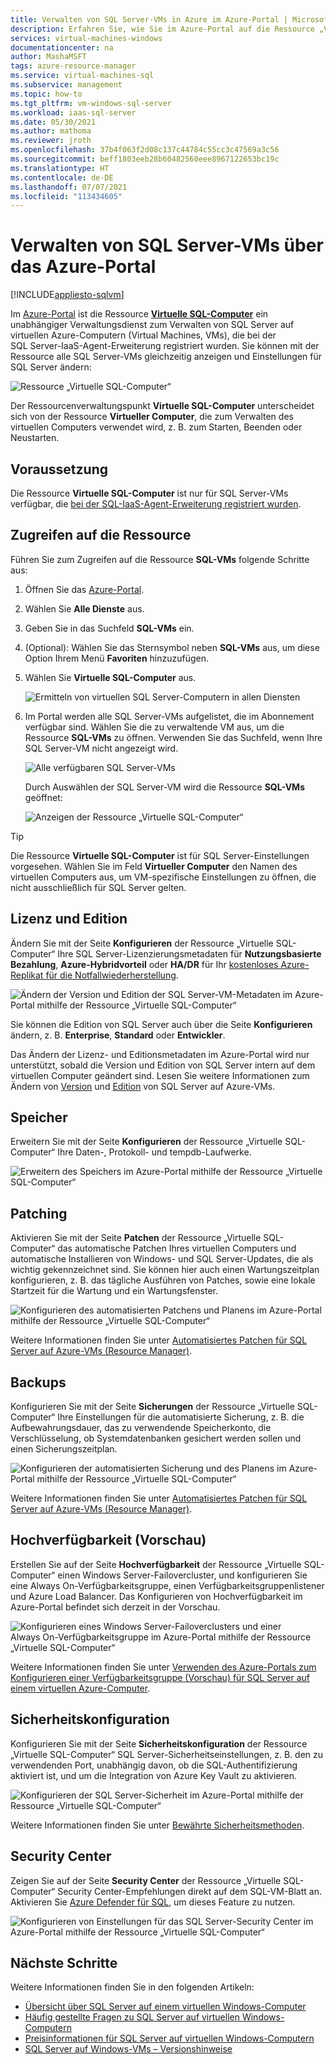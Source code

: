 ```yaml
---
title: Verwalten von SQL Server-VMs in Azure im Azure-Portal | Microsoft-Dokumentation
description: Erfahren Sie, wie Sie im Azure-Portal auf die Ressource „Virtuelle SQL-Computer“ für eine in Azure gehostete SQL Server-VM zugreifen, um SQL Server-Einstellungen zu ändern.
services: virtual-machines-windows
documentationcenter: na
author: MashaMSFT
tags: azure-resource-manager
ms.service: virtual-machines-sql
ms.subservice: management
ms.topic: how-to
ms.tgt_pltfrm: vm-windows-sql-server
ms.workload: iaas-sql-server
ms.date: 05/30/2021
ms.author: mathoma
ms.reviewer: jroth
ms.openlocfilehash: 37b4f063f2d08c137c44784c55cc3c47569a3c56
ms.sourcegitcommit: beff1803eeb28b60482560eee8967122653bc19c
ms.translationtype: HT
ms.contentlocale: de-DE
ms.lasthandoff: 07/07/2021
ms.locfileid: "113434605"
---
```

# <a name="manage-sql-server-vms-by-using-the-azure-portal"></a>Verwalten von SQL Server-VMs über das Azure-Portal
[!INCLUDE[appliesto-sqlvm](../../includes/appliesto-sqlvm.md)]

Im [Azure-Portal](https://portal.azure.com) ist die Ressource [**Virtuelle SQL-Computer**](https://portal.azure.com/#blade/HubsExtension/BrowseResource/resourceType/Microsoft.SqlVirtualMachine%2FSqlVirtualMachines) ein unabhängiger Verwaltungsdienst zum Verwalten von SQL Server auf virtuellen Azure-Computern (Virtual Machines, VMs), die bei der SQL Server-IaaS-Agent-Erweiterung registriert wurden. Sie können mit der Ressource alle SQL Server-VMs gleichzeitig anzeigen und Einstellungen für SQL Server ändern: 

![Ressource „Virtuelle SQL-Computer“](./media/manage-sql-vm-portal/sql-vm-manage.png)

Der Ressourcenverwaltungspunkt **Virtuelle SQL-Computer** unterscheidet sich von der Ressource **Virtueller Computer**, die zum Verwalten des virtuellen Computers verwendet wird, z. B. zum Starten, Beenden oder Neustarten. 


## <a name="prerequisite"></a>Voraussetzung 

Die Ressource **Virtuelle SQL-Computer** ist nur für SQL Server-VMs verfügbar, die [bei der SQL-IaaS-Agent-Erweiterung registriert wurden](sql-agent-extension-manually-register-single-vm.md). 


## <a name="access-the-resource"></a>Zugreifen auf die Ressource

Führen Sie zum Zugreifen auf die Ressource **SQL-VMs** folgende Schritte aus:

1. Öffnen Sie das [Azure-Portal](https://portal.azure.com). 
1. Wählen Sie **Alle Dienste** aus. 
1. Geben Sie in das Suchfeld **SQL-VMs** ein.
1. (Optional): Wählen Sie das Sternsymbol neben **SQL-VMs** aus, um diese Option Ihrem Menü **Favoriten** hinzuzufügen. 
1. Wählen Sie **Virtuelle SQL-Computer** aus. 

   ![Ermitteln von virtuellen SQL Server-Computern in allen Diensten](./media/manage-sql-vm-portal/sql-vm-search.png)

1. Im Portal werden alle SQL Server-VMs aufgelistet, die im Abonnement verfügbar sind. Wählen Sie die zu verwaltende VM aus, um die Ressource **SQL-VMs** zu öffnen. Verwenden Sie das Suchfeld, wenn Ihre SQL Server-VM nicht angezeigt wird. 

   ![Alle verfügbaren SQL Server-VMs](./media/manage-sql-vm-portal/all-sql-vms.png)

   Durch Auswählen der SQL Server-VM wird die Ressource **SQL-VMs** geöffnet: 


   ![Anzeigen der Ressource „Virtuelle SQL-Computer“](./media/manage-sql-vm-portal/sql-vm-resource.png)

> [!TIP]
> Die Ressource **Virtuelle SQL-Computer** ist für SQL Server-Einstellungen vorgesehen. Wählen Sie im Feld **Virtueller Computer** den Namen des virtuellen Computers aus, um VM-spezifische Einstellungen zu öffnen, die nicht ausschließlich für SQL Server gelten. 


## <a name="license-and-edition"></a>Lizenz und Edition 

Ändern Sie mit der Seite **Konfigurieren** der Ressource „Virtuelle SQL-Computer“ Ihre SQL Server-Lizenzierungsmetadaten für **Nutzungsbasierte Bezahlung**, **Azure-Hybridvorteil** oder **HA/DR** für Ihr [kostenloses Azure-Replikat für die Notfallwiederherstellung](business-continuity-high-availability-disaster-recovery-hadr-overview.md#free-dr-replica-in-azure).



![Ändern der Version und Edition der SQL Server-VM-Metadaten im Azure-Portal mithilfe der Ressource „Virtuelle SQL-Computer“](./media/manage-sql-vm-portal/sql-vm-license-edition.png)

Sie können die Edition von SQL Server auch über die Seite **Konfigurieren** ändern, z. B. **Enterprise**, **Standard** oder **Entwickler**. 

Das Ändern der Lizenz- und Editionsmetadaten im Azure-Portal wird nur unterstützt, sobald die Version und Edition von SQL Server intern auf dem virtuellen Computer geändert sind. Lesen Sie weitere Informationen zum Ändern von [Version](change-sql-server-version.md) und [Edition](change-sql-server-edition.md) von SQL Server auf Azure-VMs. 

## <a name="storage"></a>Speicher 

Erweitern Sie mit der Seite **Konfigurieren** der Ressource „Virtuelle SQL-Computer“ Ihre Daten-, Protokoll- und tempdb-Laufwerke. 

![Erweitern des Speichers im Azure-Portal mithilfe der Ressource „Virtuelle SQL-Computer“](./media/manage-sql-vm-portal/sql-vm-storage-configuration.png)

## <a name="patching"></a>Patching

Aktivieren Sie mit der Seite **Patchen** der Ressource „Virtuelle SQL-Computer“ das automatische Patchen Ihres virtuellen Computers und automatische Installieren von Windows- und SQL Server-Updates, die als wichtig gekennzeichnet sind. Sie können hier auch einen Wartungszeitplan konfigurieren, z. B. das tägliche Ausführen von Patches, sowie eine lokale Startzeit für die Wartung und ein Wartungsfenster. 


![Konfigurieren des automatisierten Patchens und Planens im Azure-Portal mithilfe der Ressource „Virtuelle SQL-Computer“](./media/manage-sql-vm-portal/sql-vm-automated-patching.png)


Weitere Informationen finden Sie unter [Automatisiertes Patchen für SQL Server auf Azure-VMs (Resource Manager)](automated-patching.md). 



## <a name="backups"></a>Backups

Konfigurieren Sie mit der Seite **Sicherungen** der Ressource „Virtuelle SQL-Computer“ Ihre Einstellungen für die automatisierte Sicherung, z. B. die Aufbewahrungsdauer, das zu verwendende Speicherkonto, die Verschlüsselung, ob Systemdatenbanken gesichert werden sollen und einen Sicherungszeitplan. 

![Konfigurieren der automatisierten Sicherung und des Planens im Azure-Portal mithilfe der Ressource „Virtuelle SQL-Computer“](./media/manage-sql-vm-portal/sql-vm-automated-backup.png)

Weitere Informationen finden Sie unter [Automatisiertes Patchen für SQL Server auf Azure-VMs (Resource Manager)](automated-backup.md). 


## <a name="high-availability-preview"></a>Hochverfügbarkeit (Vorschau)

Erstellen Sie auf der Seite **Hochverfügbarkeit** der Ressource „Virtuelle SQL-Computer“ einen Windows Server-Failovercluster, und konfigurieren Sie eine Always On-Verfügbarkeitsgruppe, einen Verfügbarkeitsgruppenlistener und Azure Load Balancer. Das Konfigurieren von Hochverfügbarkeit im Azure-Portal befindet sich derzeit in der Vorschau. 


![Konfigurieren eines Windows Server-Failoverclusters und einer Always On-Verfügbarkeitsgruppe im Azure-Portal mithilfe der Ressource „Virtuelle SQL-Computer“](./media/manage-sql-vm-portal/sql-vm-high-availability.png)


Weitere Informationen finden Sie unter [Verwenden des Azure-Portals zum Konfigurieren einer Verfügbarkeitsgruppe (Vorschau) für SQL Server auf einem virtuellen Azure-Computer](availability-group-azure-portal-configure.md).

## <a name="security-configuration"></a>Sicherheitskonfiguration 

Konfigurieren Sie mit der Seite **Sicherheitskonfiguration** der Ressource „Virtuelle SQL-Computer“ SQL Server-Sicherheitseinstellungen, z. B. den zu verwendenden Port, unabhängig davon, ob die SQL-Authentifizierung aktiviert ist, und um die Integration von Azure Key Vault zu aktivieren. 

![Konfigurieren der SQL Server-Sicherheit im Azure-Portal mithilfe der Ressource „Virtuelle SQL-Computer“](./media/manage-sql-vm-portal/sql-vm-security-configuration.png)

Weitere Informationen finden Sie unter [Bewährte Sicherheitsmethoden](security-considerations-best-practices.md).


## <a name="security-center"></a>Security Center 

Zeigen Sie auf der Seite **Security Center** der Ressource „Virtuelle SQL-Computer“ Security Center-Empfehlungen direkt auf dem SQL-VM-Blatt an. Aktivieren Sie [Azure Defender für SQL](../../../security-center/defender-for-sql-usage.md), um dieses Feature zu nutzen. 

![Konfigurieren von Einstellungen für das SQL Server-Security Center im Azure-Portal mithilfe der Ressource „Virtuelle SQL-Computer“](./media/manage-sql-vm-portal/sql-vm-security-center.png)


## <a name="next-steps"></a>Nächste Schritte

Weitere Informationen finden Sie in den folgenden Artikeln: 

* [Übersicht über SQL Server auf einem virtuellen Windows-Computer](sql-server-on-azure-vm-iaas-what-is-overview.md)
* [Häufig gestellte Fragen zu SQL Server auf virtuellen Windows-Computern](frequently-asked-questions-faq.yml)
* [Preisinformationen für SQL Server auf virtuellen Windows-Computern](pricing-guidance.md)
* [SQL Server auf Windows-VMs – Versionshinweise](doc-changes-updates-release-notes.md)


